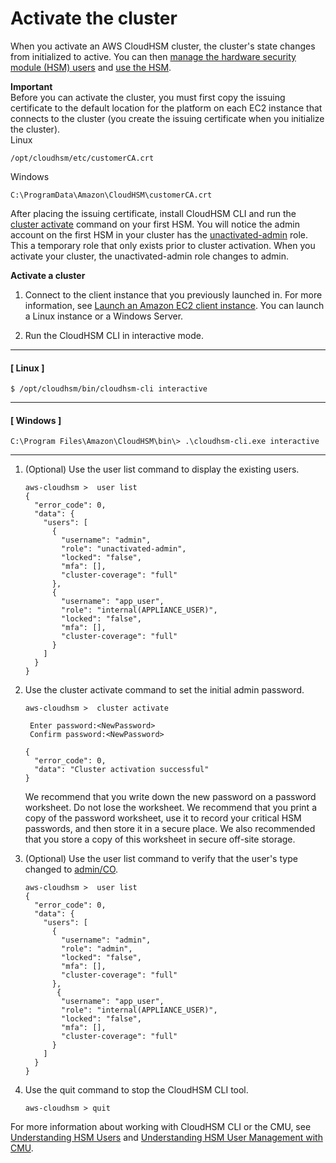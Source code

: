 # Activate the cluster<a name="activate-cluster"></a>

When you activate an AWS CloudHSM cluster, the cluster's state changes from initialized to active\. You can then [manage the hardware security module \(HSM\) users](manage-hsm-users.md) and [use the HSM](use-hsm.md)\. 

**Important**  
Before you can activate the cluster, you must first copy the issuing certificate to the default location for the platform on each EC2 instance that connects to the cluster \(you create the issuing certificate when you initialize the cluster\)\.  
Linux  

```
/opt/cloudhsm/etc/customerCA.crt
```
Windows  

```
C:\ProgramData\Amazon\CloudHSM\customerCA.crt
```

After placing the issuing certificate, install CloudHSM CLI and run the [cluster activate](cloudhsm_cli-cluster-activate.md) command on your first HSM\. You will notice the admin account on the first HSM in your cluster has the [unactivated\-admin](manage-hsm-users-chsm-cli.md#understanding-users) role\. This a temporary role that only exists prior to cluster activation\. When you activate your cluster, the unactivated\-admin role changes to admin\.

**Activate a cluster**

1. Connect to the client instance that you previously launched in\. For more information, see [Launch an Amazon EC2 client instance](launch-client-instance.md)\. You can launch a Linux instance or a Windows Server\. 

1. Run the CloudHSM CLI in interactive mode\.

------
#### [ Linux ]

   ```
   $ /opt/cloudhsm/bin/cloudhsm-cli interactive
   ```

------
#### [ Windows ]

   ```
   C:\Program Files\Amazon\CloudHSM\bin\> .\cloudhsm-cli.exe interactive
   ```

------

1. \(Optional\) Use the user list command to display the existing users\.

   ```
   aws-cloudhsm >  user list
   {
     "error_code": 0,
     "data": {
       "users": [
         {
           "username": "admin",
           "role": "unactivated-admin",
           "locked": "false",
           "mfa": [],
           "cluster-coverage": "full"
         },
         {
           "username": "app_user",
           "role": "internal(APPLIANCE_USER)",
           "locked": "false",
           "mfa": [],
           "cluster-coverage": "full"
         }
       ]
     }
   }
   ```

1. Use the cluster activate command to set the initial admin password\.

   ```
   aws-cloudhsm >  cluster activate
   
    Enter password:<NewPassword>
    Confirm password:<NewPassword>
   
   {
     "error_code": 0,
     "data": "Cluster activation successful"
   }
   ```

   We recommend that you write down the new password on a password worksheet\. Do not lose the worksheet\. We recommend that you print a copy of the password worksheet, use it to record your critical HSM passwords, and then store it in a secure place\. We also recommended that you store a copy of this worksheet in secure off\-site storage\. 

1. \(Optional\) Use the user list command to verify that the user's type changed to [admin/CO](manage-hsm-users-cmu.md#crypto-officer)\. 

   ```
   aws-cloudhsm >  user list
   {
     "error_code": 0,
     "data": {
       "users": [
         {
           "username": "admin",
           "role": "admin",
           "locked": "false",
           "mfa": [],
           "cluster-coverage": "full"
         },
          {
           "username": "app_user",
           "role": "internal(APPLIANCE_USER)",
           "locked": "false",
           "mfa": [],
           "cluster-coverage": "full"
         }
       ]
     }
   }
   ```

1. Use the quit command to stop the CloudHSM CLI tool\.

   ```
   aws-cloudhsm > quit
   ```

For more information about working with CloudHSM CLI or the CMU, see [Understanding HSM Users](manage-hsm-users-chsm-cli.md#understanding-users) and [Understanding HSM User Management with CMU](cli-users.md#understand-users)\.